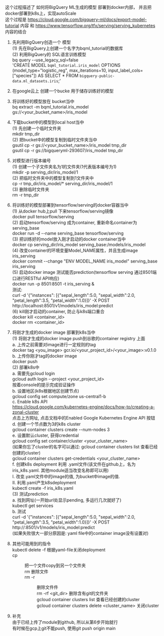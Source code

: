 这个过程描述了 如何将BigQuery ML生成的模型 部署到docker内部， 并且把docker部署到k8s上，实现autoScale  
这个过程是 https://cloud.google.com/bigquery-ml/docs/export-model-tutorial 内容 和 https://www.tensorflow.org/tfx/serving/serving_kubernetes 内容的结合    
1. 先利用BigQuery创造一个 模型  
    (1) 先在BigQuery上创建一个名字为bqml_tutorial的数据库    
    (2) 利用BigQuery的 SQL语言训练模型  
    bq query --use_legacy_sql=false \
  'CREATE MODEL `bqml_tutorial.iris_model`
  OPTIONS (model_type="logistic_reg",
      max_iterations=10, input_label_cols=["species"])
  AS SELECT
    *
  FROM
    `bigquery-public-data.ml_datasets.iris`;'  
  
2. 在google云上 创建一个bucke 用于储存训练好的模型  
 
3. 将训练好的模型放在 bucket当中  
  bq extract -m bqml_tutorial.iris_model gs://<your_bucket_name>/iris_model  

4. 下载bucket中的模型到local host当中  
  (1) 先创建一个临时文件夹  
    mkdir tmp_dir  
  (2) 把bucket中的模型复制到临时文件夹当中  
    gsutil cp -r gs://<your_bucket_name>/iris_model tmp_dir  
    gsutil cp -r gs://bigqueryml-293607/iris_model tmp_dir 
    
5. 对模型进行版本编号  
  (1) 创建一个子文件夹名为1的文件夹(1代表版本编号为1)  
    mkdir -p serving_dir/iris_model/1   
  (2) 把临时文件夹中的模型复制到1文件夹中  
    cp -r tmp_dir/iris_model/* serving_dir/iris_model/1   
  (3) 删除临时文件夹  
    rm -r tmp_dir  
    
6. 将训练好的模型部署到tensorflow/serving的docker容器当中  
  (1) 从docker hub上pull 下来tensorflow/serving镜像  
    docker pull tensorflow/serving   
  (2) 启动tensorflow/serving 成为container, 重新命名container为serving_base     
    docker run -d --name serving_base tensorflow/serving   
  (3) 把训练好的model放入刚才启动的docker container当中    
    docker cp serving_dir/iris_model serving_base:/models/iris_model  
  (4) 改变container的环境变量Model_NAME属性，并且生成image iris_serving   
    docker commit --change "ENV MODEL_NAME iris_model" serving_base iris_serving  
  (5) 启动docker image 测试能否prediction(tensorflow serving 通过8501端口进行RESTful API响应)  
    docker run -p 8501:8501 -t iris_serving &  
    测试:  
      curl -d '{"instances": [{"sepal_length":5.0, "sepal_width":2.0, "petal_length":3.5, "petal_width":1.0}]}' -X POST http://localhost:8501/v1/models/iris_model:predict  
  (6) kill刚才启动的container, 防止与k8s端口重合   
    docker kill <container_id>  
    docker rm <container_id>  
    
 7. 将刚才生成的docker image 部署到k8s当中  
  (1) 将刚才生成的docker image push到谷歌的container registry 上面  
      a. 上传之前需要对image进行一定规则的tag  
        docker tag <you_image> gcr.io/<your_project_id>/<your_image>:v0.1.0  
      b.  上传你刚才tag的docker image  
        docker push <you-pre-taged-image>   
  (2) 部署k8s中  
      a. 需要先gcloud login  
        gcloud auth login --project <your_project_id>  
        按着console的提示完成验证操作  
      b. 设置地区(k8s根据地区创建节点)   
        gcloud config set compute/zone us-central1-b  
      c. Enable k8s API  
        https://cloud.google.com/kubernetes-engine/docs/how-to/creating-a-zonal-cluster   
        点击上方网址, 点击文档中的Enabled Google Kubernetes Engine API 按钮  
      d. 创建一个节点数为3的k8s cluster  
        gcloud container clusters create <name your cluster> --num-nodes 3  
      e. 设置默认cluster, 获得credential  
        gcloud config set container/cluster <your_cluster_name>  
        (如果你忘了cluster的名字可以通过: gcloud container clusters list 查看已经创建的cluster)  
        gcloud container clusters get-credentials <your_cluster_name>  
      f. 创建k8s deployment 利用 .yaml文件(该文件在github上，名为iris_k8s.yaml. 其他module适当改变名称即可以用)  
        I. 改变.yaml文件中的image的值, 为bucket中image的值.  
        II. 利用.yaml产生k8sdeployment  
            kubectl create -f iris_k8s.yaml   
  (3) 测试prediction   
      a. 找到网址(一开始url处显示pending, 多运行几次就好了)   
        kubectl get services    
      b. 测试  
        curl -d '{"instances": [{"sepal_length":5.0, "sepal_width":2.0, "petal_length":3.5, "petal_width":1.0}]}' -X POST http://<k8s url>:8501/v1/models/iris_model:predict  
      (如果失败很大一部分原因是: yaml file中的container image没有设置对)  
  
  8. 其他可能用到的指令  
    kubectl delete -f <yaml-file> 根据yaml-file关闭deployment  
    cp <file> <dir> 把一个文件copy到另一个文件夹  
    rm <file> 删除文件  
    rm -r <dir> 删除文件件  
    rm -rf <git_dir> 删除含有git的文件夹  
    gcloud container clusters list  查看已经创建的cluster  
    gcloud container clusters delete <cluster_name>  关闭cluster  
  9. 补充  
    由于已经上传了module到github, 所以从第6步开始就行  
    有时候在gcp上git不能push, 使用git push origin main  
     
  
    
  
  
  
  

